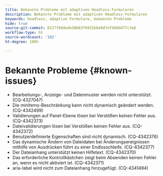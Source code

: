 ```yaml
---
title: Bekannte Probleme mit adaptiven Headless-Formularen
description: Bekannte Probleme mit adaptiven Headless-Formularen
keywords: headless, adaptive Formulare, bekannte Probleme
hide: true
source-git-commit: 0127f8ddede38083f0932b0e8d7efdd0dd77c3a6
workflow-type: ht
source-wordcount: '102'
ht-degree: 100%

---
```



# Bekannte Probleme {#known-issues}

* Bearbeitungs-, Anzeige- und Datenmuster werden nicht unterstützt. (CQ-4327047)
* Die minItems-Beschränkung kann nicht dynamisch geändert werden. (CQ-4342499)
* Validierungen auf Panel-Ebene lösen bei Verstößen keinen Fehler aus. (CQ-4342373)
* Dateivalidierungen lösen bei Verstößen keinen Fehler aus. (CQ-4342372)
* Benutzerdefinierte Eigenschaften sind nicht dynamisch. (CQ-4342376)
* Das dynamische Ändern von Dateidaten bei Änderungsereignissen mithilfe von Ausdrücken führt zu einer Endlosschleife. (CQ-4342377)
* Der Dateianhang unterstützt keinen Hilfetext. (CQ-4342370)
* Das erforderliche Kontrollkästchen zeigt beim Absenden keinen Fehler an, wenn es nicht aktiviert ist. (CQ-4342371)
* aria-label wird nicht zum Dateianhang hinzugefügt. (CQ-4341494)
